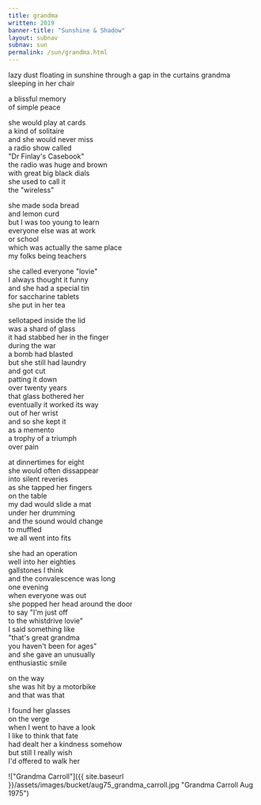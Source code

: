 ```yaml
---
title: grandma
written: 2019
banner-title: "Sunshine & Shadow" 
layout: subnav
subnav: sun
permalink: /sun/grandma.html
---
```


<div class="poem">
lazy dust floating  
in sunshine  
through a gap in the curtains  
grandma sleeping in her chair  


a blissful memory  
of simple peace  


she would play at cards  
a kind of solitaire  
and she would never miss  
a radio show called  
"Dr Finlay's Casebook"  
the radio was huge and brown  
with great big black dials  
she used to call it  
the "wireless"


she made soda bread  
and lemon curd  
but I was too young to learn  
everyone else was at work  
or school  
which was actually the same place  
my folks being teachers  


she called everyone "lovie"  
I always thought it funny  
and she had a special tin  
for saccharine tablets  
she put in her tea  


sellotaped inside the lid  
was a shard of glass  
it had stabbed her in the finger  
during the war  
a bomb had blasted  
but she still had laundry  
and got cut  
patting it down  
over twenty years  
that glass bothered her  
eventually it worked its way  
out of her wrist  
and so she kept it  
as a memento  
a trophy of a triumph  
over pain


at dinnertimes for eight  
she would often dissappear  
into silent reveries  
as she tapped her fingers  
on the table  
my dad would slide a mat  
under her drumming  
and the sound would change  
to muffled  
we all went into fits  


she had an operation  
well into her eighties  
gallstones I think  
and the convalescence was long  
one evening  
when everyone was out  
she popped her head around the door  
to say "I'm just off  
to the whistdrive lovie"  
I said something like  
"that's great grandma  
you haven't been for ages"  
and she gave an unusually  
enthusiastic smile  


on the way  
she was hit by a motorbike  
and that was that  


I found her glasses  
on the verge  
when I went to have a look  
I like to think that fate  
had dealt her a kindness somehow  
but still I really wish  
I'd offered to walk her
</div>

!["Grandma Carroll"]({{ site.baseurl }}/assets/images/bucket/aug75_grandma_carroll.jpg "Grandma Carroll Aug 1975")
